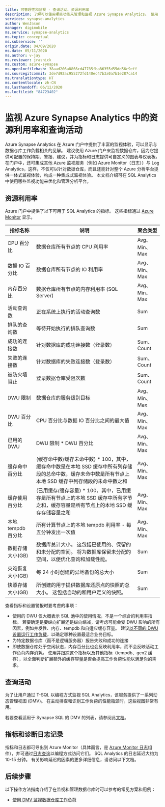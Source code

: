 ```yaml
---
title: 可管理性和监视 - 查询活动、资源利用率
description: 了解可以使用哪些功能来管理和监视 Azure Synapse Analytics。 使用 Azure 门户和动态管理视图 (DMV) 来了解数据仓库的查询活动和资源利用率。
services: synapse-analytics
author: WenJason
manager: digimobile
ms.service: synapse-analytics
ms.topic: conceptual
ms.subservice: ''
origin.date: 04/09/2020
ms.date: 05/11/2020
ms.author: v-jay
ms.reviewer: jrasnick
ms.custom: azure-synapse
ms.openlocfilehash: 38aad206a8866cd47785fba86355d55dd56c9eff
ms.sourcegitcommit: 3de7d92ac955272fd140ec47b3a0a7b1e287ca14
ms.translationtype: HT
ms.contentlocale: zh-CN
ms.lasthandoff: 06/12/2020
ms.locfileid: "84723402"
---
```

# <a name="monitoring-resource-utilization-and-query-activity-in-azure-synapse-analytics"></a>监视 Azure Synapse Analytics 中的资源利用率和查询活动

Azure Synapse Analytics 在 Azure 门户中提供了丰富的监视体验，可以显示与数据仓库工作负载相关的见解。 建议使用 Azure 门户来监视数据仓库，因为它提供可配置的保持期、警报、建议，并为指标和日志提供可自定义的图表与仪表板。 在门户中，还可集成其他 Azure 监视服务（例如 Azure Monitor（日志））与 Log Analytics，这样，不仅可以针对数据仓库，而且还能针对整个 Azure 分析平台提供一体式监视体验，构成一种集成式监视体验。 本文档介绍可在 SQL Analytics 中使用哪些监视功能来优化和管理分析平台。

## <a name="resource-utilization"></a>资源利用率

Azure 门户中提供了以下可用于 SQL Analytics 的指标。 这些指标通过 [Azure Monitor](../../azure-monitor/platform/data-collection.md?toc=/synapse-analytics/sql-data-warehouse/toc.json&bc=/synapse-analytics/sql-data-warehouse/breadcrumb/toc.json#metrics) 显示。

| 指标名称             | 说明                                                  | 聚合类型 |
| ----------------------- | ------------------------------------------------------------ | ---------------- |
| CPU 百分比          | 数据仓库所有节点的 CPU 利用率      | Avg、Min、Max    |
| 数据 IO 百分比      | 数据仓库所有节点的 IO 利用率       | Avg、Min、Max    |
| 内存百分比       | 数据仓库所有节点的内存利用率 (SQL Server) | Avg、Min、Max   |
| 活动查询数          | 正在系统上执行的活动查询数             | Sum              |
| 排队的查询数          | 等待开始执行的排队查询数          | Sum              |
| 成功的连接数  | 针对数据库的成功连接数（登录数） | Sum、Count       |
| 失败的连接数      | 针对数据库的失败连接数（登录数） | Sum、Count       |
| 被防火墙阻止     | 登录数据仓库受阻次数     | Sum、Count       |
| DWU 限制               | 数据仓库的服务级别目标                | Avg、Min、Max    |
| DWU 百分比          | CPU 百分比与数据 IO 百分比之间的最大值        | Avg、Min、Max    |
| 已用的 DWU                | DWU 限制 * DWU 百分比                                   | Avg、Min、Max    |
| 缓存命中百分比    | (缓存命中数/缓存未命中数) * 100，其中，缓存命中数是在本地 SSD 缓存中所有列存储段的总命中数，缓存未命中数是所有节点上本地 SSD 缓存中列存储段的未命中数之和 | Avg、Min、Max    |
| 缓存使用百分比   | (已用缓存/缓存容量) * 100，其中，已用缓存是所有节点上的本地 SSD 缓存中所有字节之和，缓存容量是所有节点上的本地 SSD 缓存存储容量之和 | Avg、Min、Max    |
| 本地 tempdb 百分比 | 所有计算节点上的本地 tempdb 利用率 - 每五分钟发出一次值 | Avg、Min、Max    |
| 数据存储大小(GB) | 数据库总计大小。 这包括已使用的、保留的和未分配的空间。 将为数据库保留未分配的空间，以便优化查询和加载性能。 | Sum |
| 灾难恢复大小(GB) | 每 24 小时创建的异地备份的总大小 | Sum |
| 快照存储大小(GB) | 所创建的用于提供数据库还原点的快照的总大小。 这包括自动的和用户定义的快照。 | Sum |

查看指标和设置警报时要考虑的事项：

- 使用的 DWU 仅大概表示 SQL 池中的使用情况，不是一个综合的利用率指标。  若要确定是要纵向扩展还是纵向缩减，请考虑可能会受 DWU 影响的所有因素，例如并发性、内存、tempdb 和自适应缓存容量。 建议[以不同的 DWU 设置运行工作负载](sql-data-warehouse-manage-compute-overview.md#finding-the-right-size-of-data-warehouse-units)，以确定哪种设置最适合业务目标。
- 为特定数据仓库（而不是逻辑服务器）报告失败和成功的连接
- 即使数据仓库处于空闲状态，内存百分比也会反映利用率，而不会反映活动工作负荷内存消耗。 使用并跟踪这个指标以及其他指标（tempdb、gen2 缓存），以全面判断扩展额外的缓存容量是否会提高工作负荷性能以满足你的需求。

## <a name="query-activity"></a>查询活动

为了让用户通过 T-SQL 以编程方式监视 SQL Analytics，该服务提供了一系列动态管理视图 (DMV)。 在主动排查和识别工作负荷的性能瓶颈时，这些视图非常有用。

若要查看适用于 Synapse SQL 的 DMV 的列表，请参阅此[文档](./sql-data-warehouse-reference-tsql-system-views.md#synapse-sql-pool-dynamic-management-views-dmvs)。 

## <a name="metrics-and-diagnostics-logging"></a>指标和诊断日志记录 

指标和日志都可导出到 Azure Monitor（具体而言，是 [Azure Monitor 日志](../../azure-monitor/log-query/log-query-overview.md?toc=/synapse-analytics/sql-data-warehouse/toc.json&bc=/synapse-analytics/sql-data-warehouse/breadcrumb/toc.json)组件），并可通过[日志查询](../../azure-monitor/log-query/get-started-portal.md?toc=/synapse-analytics/sql-data-warehouse/toc.json&bc=/synapse-analytics/sql-data-warehouse/breadcrumb/toc.json)以编程方式访问它们。 SQL Analytics 的日志延迟大约为 10-15 分钟。 有关影响延迟的因素的更多详细信息，请访问以下文档。

## <a name="next-steps"></a>后续步骤

以下操作方法指南介绍了在监视和管理数据仓库时可以参考的常见方案和用例：

- [使用 DMV 监视数据仓库工作负荷](sql-data-warehouse-manage-monitor.md)
